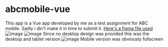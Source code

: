 # abcmobile-vue
This app is a Vue app developed by me as a test assignment for ABC mobile. Sadly i din't make it in time to submit it. 
[Here's a figma file used](https://www.figma.com/file/gDdwIFXVXNHsRycYKW01i8/%D0%A2%D0%B5%D1%81%D1%82-%D0%BD%D0%B0-%D1%83%D1%80%D0%BE%D0%B2%D0%B5%D0%BD%D1%8C-IQ-(Copy)?type=design&mode=design&t=FAeHq4WlGmWSjdHA-1)
![image](https://github.com/kulakdev/abcmobile-vue/assets/57463058/c7145c48-c1cf-4e04-a9b5-c2f91ea6b3d6)
![image](https://github.com/kulakdev/abcmobile-vue/assets/57463058/a3b4876f-1e4d-4642-bb64-3f67550fa66c)
Since no desktop design was provided this was the desktop and tablet version
![image](https://github.com/kulakdev/abcmobile-vue/assets/57463058/43ba2994-fa62-4442-beb6-d1ae1ad4ccf2)
Mobile version was obviously fullscreen
